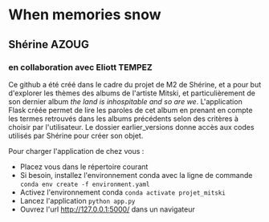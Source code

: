 # When memories snow
## Shérine AZOUG
### en collaboration avec Eliott TEMPEZ

Ce github a été créé dans le cadre du projet de M2 de Shérine, et a pour but d'explorer les thèmes des albums de l'artiste Mitski, et particulièrement de son dernier album *the land is inhospitable and so are we*. L'application Flask créée permet de lire les paroles de cet album en prenant en compte les termes retrouvés dans les albums précédents selon des critères à choisir par l'utilisateur. Le dossier earlier_versions donne accès aux codes utilisés par Shérine pour créer son objet.

Pour charger l'application de chez vous :
* Placez vous dans le répertoire courant
* Si besoin, installez l'environnement conda avec la ligne de commande
```conda env create -f environment.yaml```
* Activez l'environnement conda 
```conda activate projet_mitski```
* Lancez l'application
```python app.py```
* Ouvrez l'url http://127.0.0.1:5000/ dans un navigateur